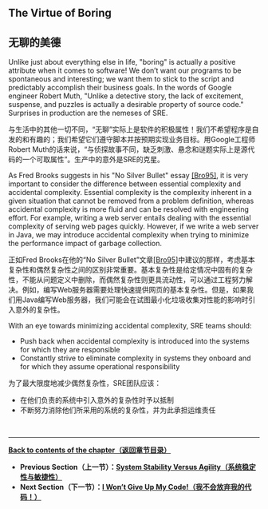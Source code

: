 ## **The Virtue of Boring**

## **无聊的美德**

Unlike just about everything else in life, "boring" is actually a positive attribute when it comes to software! We don’t want our programs to be spontaneous and interesting; we want them to stick to the script and predictably accomplish their business goals. In the words of Google engineer Robert Muth, "Unlike a detective story, the lack of excitement, suspense, and puzzles is actually a desirable property of source code." Surprises in production are the nemeses of SRE.

与生活中的其他一切不同，“无聊”实际上是软件的积极属性！我们不希望程序是自发的和有趣的；我们希望它们遵守脚本并按预期实现业务目标。用Google工程师Robert Muth的话来说，“与侦探故事不同，缺乏刺激、悬念和谜题实际上是源代码的一个可取属性”。生产中的意外是SRE的克星。

As Fred Brooks suggests in his "No Silver Bullet" essay [[Bro95]](http://worrydream.com/refs/Brooks-NoSilverBullet.pdf), it is very important to consider the difference between essential complexity and accidental complexity. Essential complexity is the complexity inherent in a given situation that cannot be removed from a problem definition, whereas accidental complexity is more fluid and can be resolved with engineering effort. For example, writing a web server entails dealing with the essential complexity of serving web pages quickly. However, if we write a web server in Java, we may introduce accidental complexity when trying to minimize the performance impact of garbage collection.

正如Fred Brooks在他的“No Silver Bullet”文章[[Bro95]](http://worrydream.com/refs/Brooks-NoSilverBullet.pdf)中建议的那样，考虑基本复杂性和偶然复杂性之间的区别非常重要。基本复杂性是给定情况中固有的复杂性，不能从问题定义中删除，而偶然复杂性则更具流动性，可以通过工程努力解决。例如，编写Web服务器需要处理快速提供网页的基本复杂性。但是，如果我们用Java编写Web服务器，我们可能会在试图最小化垃圾收集对性能的影响时引入意外的复杂性。

With an eye towards minimizing accidental complexity, SRE teams should:

* Push back when accidental complexity is introduced into the systems for which they are responsible
* Constantly strive to eliminate complexity in systems they onboard and for which they assume operational responsibility

为了最大限度地减少偶然复杂性，SRE团队应该：

* 在他们负责的系统中引入意外的复杂性时予以抵制
* 不断努力消除他们所采用的系统的复杂性，并为此承担运维责任

<br>

---

**[Back to contents of the chapter（返回章节目录）](simplicity.md)**

* **Previous Section（上一节）：[System Stability Versus Agility（系统稳定性与敏捷性）](system_stability_versus_agility.md)**
* **Next Section（下一节）：[I Won’t Give Up My Code!（我不会放弃我的代码！）](i_wont_give_up_my_code.md)**
